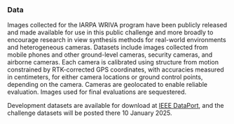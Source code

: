 <h3>Data</h3>
<p>Images collected for the IARPA WRIVA program have been publicly released and made available for use in this public challenge and more broadly to encourage research in view synthesis methods for real-world environments and heterogeneous cameras. Datasets include images collected from mobile phones and other ground-level cameras, security cameras, and airborne cameras. Each camera is calibrated using structure from motion constrained by RTK-corrected GPS coordinates, with accuracies measured in centimeters, for either camera locations or ground control points, depending on the camera. Cameras are geolocated to enable reliable evaluation. Images used for final evaluations are sequestered.</p>
<p>Development datasets are available for download at <a href="https://ieee-dataport.org/competitions/ultrra-challenge-2025">IEEE DataPort</a>, and the challenge datasets will be posted there 10 January 2025.</p>